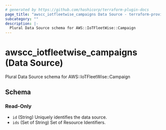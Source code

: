 ```yaml
---
# generated by https://github.com/hashicorp/terraform-plugin-docs
page_title: "awscc_iotfleetwise_campaigns Data Source - terraform-provider-awscc"
subcategory: ""
description: |-
  Plural Data Source schema for AWS::IoTFleetWise::Campaign
---
```


# awscc_iotfleetwise_campaigns (Data Source)

Plural Data Source schema for AWS::IoTFleetWise::Campaign



<!-- schema generated by tfplugindocs -->
## Schema

### Read-Only

- `id` (String) Uniquely identifies the data source.
- `ids` (Set of String) Set of Resource Identifiers.


